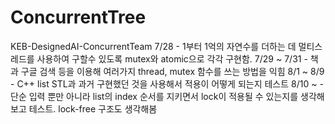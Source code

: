 # ConcurrentTree
KEB-DesignedAI-ConcurrentTeam
7/28 - 1부터 1억의 자연수를 더하는 데 멀티스레드를 사용하여 구할수 있도록 mutex와 atomic으로 각각 구현함.
7/29 ~ 7/31 - 책과 구글 검색 등을 이용해 여러가지 thread, mutex 함수를 쓰는 방법을 익힘
8/1 ~ 8/9 - C++ list STL과 과거 구현했던 것을 사용해서 적용이 어떻게 되는지 테스트
8/10 ~           - 단순 입력 뿐만 아니라 list의 index 순서를 지키면서 lock이 적용될 수 있는지를 생각해보고 테스트. lock-free 구조도 생각해봄